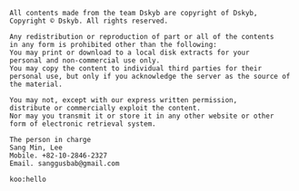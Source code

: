 	All contents made from the team Dskyb are copyright of Dskyb, Copyright © Dskyb. All rights reserved.

	Any redistribution or reproduction of part or all of the contents
	in any form is prohibited other than the following:
	You may print or download to a local disk extracts for your
	personal and non-commercial use only.
	You may copy the content to individual third parties for their
	personal use, but only if you acknowledge the server as the source of the material.

	You may not, except with our express written permission,
	distribute or commercially exploit the content.
	Nor may you transmit it or store it in any other website or other
	form of electronic retrieval system.

	The person in charge
	Sang Min, Lee
	Mobile. +82-10-2846-2327
	Email. sanggusbab@gmail.com

    koo:hello
